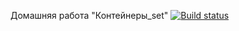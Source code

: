 Домашняя работа "Контейнеры_set"
[![Build status](https://ci.appveyor.com/api/projects/status/c5w0aoceanqa5tjm?svg=true)](https://ci.appveyor.com/project/Sergl82/ajs-containers-set)